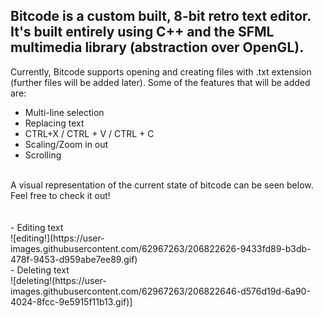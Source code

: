 Bitcode is a custom built, 8-bit retro text editor. It's built entirely using C++ and the SFML multimedia library (abstraction over OpenGL). 
<br/>
----------------------------------------------------------------------------------------------------------------
Currently, Bitcode supports opening and creating files with .txt extension (further files will be added later). 
Some of the features that will be added are: 
 - Multi-line selection
 - Replacing text
 - CTRL+X / CTRL + V / CTRL + C
 - Scaling/Zoom in out
 - Scrolling

<br/>
A visual representation of the current state of bitcode can be seen below.
Feel free to check it out!
<br/>
<br/>
<br/>
- Editing text
<br/>
![editing!](https://user-images.githubusercontent.com/62967263/206822626-9433fd89-b3db-478f-9453-d959abe7ee89.gif)
<br/>
- Deleting text
<br/>
![deleting!(https://user-images.githubusercontent.com/62967263/206822646-d576d19d-6a90-4024-8fcc-9e5915f11b13.gif)]
